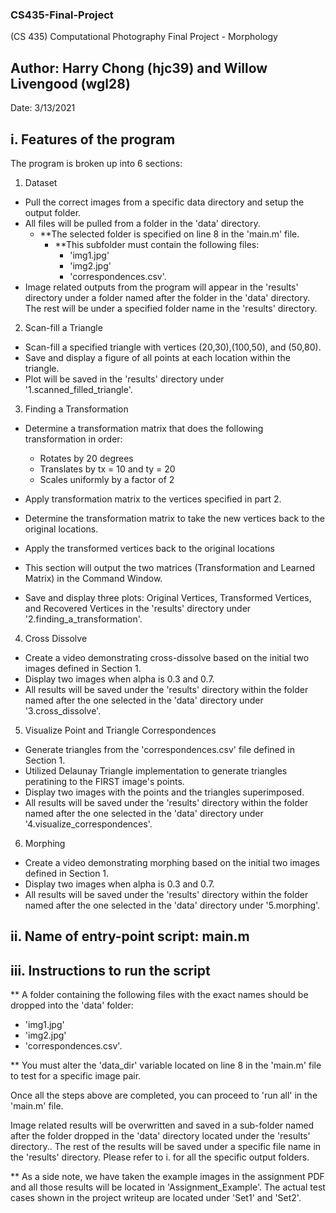 ### CS435-Final-Project
(CS 435) Computational Photography Final Project - Morphology

## Author: Harry Chong (hjc39) and Willow Livengood (wgl28)
Date: 3/13/2021

## i. Features of the program
The program is broken up into 6 sections: 
1. Dataset
  + Pull the correct images from a specific data directory and setup the output folder.
  + All files will be pulled from a folder in the 'data' directory. 
    + **The selected folder is specified on line 8 in the 'main.m' file.
	  + **This subfolder must contain the following files: 
	    + 'img1.jpg'
		+ 'img2.jpg'
		+ 'correspondences.csv'.
  + Image related outputs from the program will appear in the 'results' directory under a folder named 
  after the folder in the 'data' directory. The rest will be under a specified folder name in the 'results'
  directory.
		
2. Scan-fill a Triangle 
  + Scan-fill a specified triangle with vertices (20,30),(100,50), and (50,80). 
  + Save and display a figure of all points at each location within the triangle.
  + Plot will be saved in the 'results' directory under '1.scanned_filled_triangle'.
		
3. Finding a Transformation
  + Determine a transformation matrix that does the following transformation in order:
    + Rotates by 20 degrees
	+ Translates by tx = 10 and ty = 20
	+ Scales uniformly by a factor of 2
  + Apply transformation matrix to the vertices specified in part 2.
  + Determine the transformation matrix to take the new vertices back to the original locations.
  + Apply the transformed vertices back to the original locations
		
  + This section will output the two matrices (Transformation and Learned Matrix) in the Command Window.
  + Save and display three plots: Original Vertices, Transformed Vertices, and Recovered Vertices in the
  'results' directory under '2.finding_a_transformation'.
		
4. Cross Dissolve
  + Create a video demonstrating cross-dissolve based on the initial two images defined in Section 1.
  + Display two images when alpha is 0.3 and 0.7.
  + All results will be saved under the 'results' directory within the folder named after the one
  selected in the 'data' directory under '3.cross_dissolve'.
	
5. Visualize Point and Triangle Correspondences
  + Generate triangles from the 'correspondences.csv' file defined in Section 1.
  + Utilized Delaunay Triangle implementation to generate triangles peratining to the FIRST image's points.
  + Display two images with the points and the triangles superimposed.
  + All results will be saved under the 'results' directory within the folder named after the one
  selected in the 'data' directory under '4.visualize_correspondences'.
	
6. Morphing
  + Create a video demonstrating morphing based on the initial two images defined in Section 1.
  + Display two images when alpha is 0.3 and 0.7.
  + All results will be saved under the 'results' directory within the folder named after the one
  selected in the 'data' directory under '5.morphing'.

## ii. Name of entry-point script: main.m

## iii. Instructions to run the script
** A folder containing the following files with the exact names should be dropped into the 'data' folder:
+ 'img1.jpg'
+ 'img2.jpg'
+ 'correspondences.csv'.

** You must alter the 'data_dir' variable located on line 8 in the 'main.m' file to test for a specific image pair.

Once all the steps above are completed, you can proceed to 'run all' in the 'main.m' file.

Image related results will be overwritten and saved in a sub-folder named after the folder dropped in the 'data' 
directory located under the 'results' directory.. The rest of the results will be saved under a specific file name 
in the 'results' directory. Please refer to i. for all the specific output folders.

** As a side note, we have taken the example images in the assignment PDF and all those results will be located in 
'Assignment_Example'. The actual test cases shown in the project writeup are located under 'Set1' and 'Set2'.
